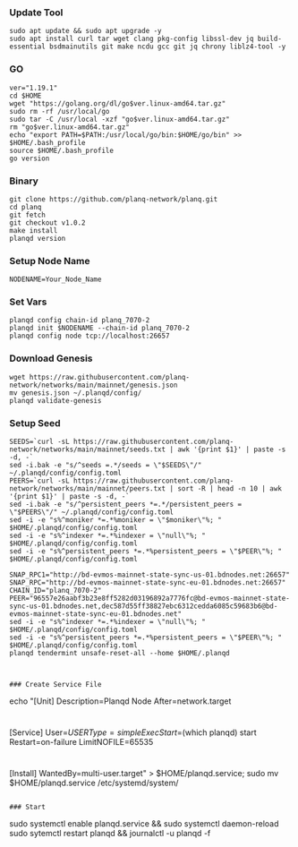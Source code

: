 ### Update Tool
```
sudo apt update && sudo apt upgrade -y
sudo apt install curl tar wget clang pkg-config libssl-dev jq build-essential bsdmainutils git make ncdu gcc git jq chrony liblz4-tool -y
```

### GO
```
ver="1.19.1"
cd $HOME
wget "https://golang.org/dl/go$ver.linux-amd64.tar.gz"
sudo rm -rf /usr/local/go
sudo tar -C /usr/local -xzf "go$ver.linux-amd64.tar.gz"
rm "go$ver.linux-amd64.tar.gz"
echo "export PATH=$PATH:/usr/local/go/bin:$HOME/go/bin" >> $HOME/.bash_profile
source $HOME/.bash_profile
go version
```

### Binary
```
git clone https://github.com/planq-network/planq.git
cd planq
git fetch
git checkout v1.0.2
make install
planqd version
```

### Setup Node Name
```
NODENAME=Your_Node_Name
```

### Set Vars
```
planqd config chain-id planq_7070-2
planqd init $NODENAME --chain-id planq_7070-2
planqd config node tcp://localhost:26657
```

### Download Genesis
```
wget https://raw.githubusercontent.com/planq-network/networks/main/mainnet/genesis.json
mv genesis.json ~/.planqd/config/
planqd validate-genesis
```

### Setup Seed
```
SEEDS=`curl -sL https://raw.githubusercontent.com/planq-network/networks/main/mainnet/seeds.txt | awk '{print $1}' | paste -s -d, -`
sed -i.bak -e "s/^seeds =.*/seeds = \"$SEEDS\"/" ~/.planqd/config/config.toml
PEERS=`curl -sL https://raw.githubusercontent.com/planq-network/networks/main/mainnet/peers.txt | sort -R | head -n 10 | awk '{print $1}' | paste -s -d, -`
sed -i.bak -e "s/^persistent_peers *=.*/persistent_peers = \"$PEERS\"/" ~/.planqd/config/config.toml
sed -i -e "s%^moniker *=.*%moniker = \"$moniker\"%; " $HOME/.planqd/config/config.toml
sed -i -e "s%^indexer *=.*%indexer = \"null\"%; " $HOME/.planqd/config/config.toml
sed -i -e "s%^persistent_peers *=.*%persistent_peers = \"$PEER\"%; " $HOME/.planqd/config/config.toml

SNAP_RPC1="http://bd-evmos-mainnet-state-sync-us-01.bdnodes.net:26657"
SNAP_RPC="http://bd-evmos-mainnet-state-sync-eu-01.bdnodes.net:26657"
CHAIN_ID="planq_7070-2"
PEER="96557e26aabf3b23e8ff5282d03196892a7776fc@bd-evmos-mainnet-state-sync-us-01.bdnodes.net,dec587d55ff38827ebc6312cedda6085c59683b6@bd-evmos-mainnet-state-sync-eu-01.bdnodes.net"
sed -i -e "s%^indexer *=.*%indexer = \"null\"%; " $HOME/.planqd/config/config.toml
sed -i -e "s%^persistent_peers *=.*%persistent_peers = \"$PEER\"%; " $HOME/.planqd/config/config.toml
planqd tendermint unsafe-reset-all --home $HOME/.planqd



### Create Service File
```
echo "[Unit]
Description=Planqd Node
After=network.target
#
[Service]
User=$USER
Type=simple
ExecStart=$(which planqd) start
Restart=on-failure
LimitNOFILE=65535
#
[Install]
WantedBy=multi-user.target" > $HOME/planqd.service; sudo mv $HOME/planqd.service /etc/systemd/system/
```

### Start
```
sudo systemctl enable planqd.service && sudo systemctl daemon-reload
sudo sytemctl restart planqd && journalctl -u planqd -f



